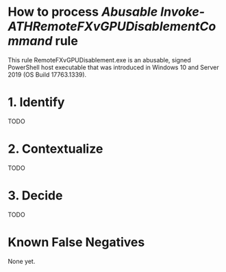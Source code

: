 # How to process *Abusable Invoke-ATHRemoteFXvGPUDisablementCommand* rule
This rule RemoteFXvGPUDisablement.exe is an abusable, signed PowerShell host executable that was introduced in Windows 10 and Server 2019 (OS Build 17763.1339).

# 1. Identify
TODO

# 2. Contextualize
TODO

# 3. Decide
TODO

# Known False Negatives
None yet.

